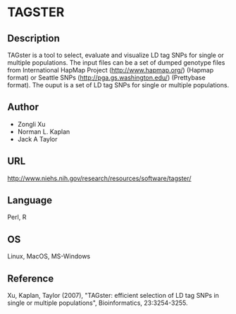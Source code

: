# TAGSTER

## Description
TAGster is a tool to select, evaluate and visualize LD tag SNPs for single or multiple populations. The input files can be a set of dumped genotype files from International HapMap Project (http://www.hapmap.org/) (Hapmap format) or Seattle SNPs (http://pga.gs.washington.edu/) (Prettybase format). The ouput is a set of LD tag SNPs for single or multiple populations.

## Author
* Zongli Xu
* Norman L. Kaplan
* Jack A Taylor

## URL
http://www.niehs.nih.gov/research/resources/software/tagster/

## Language
Perl, R

## OS
Linux, MacOS, MS-Windows

## Reference
Xu, Kaplan, Taylor (2007), "TAGster: efficient selection of LD tag SNPs in single or multiple populations", Bioinformatics, 23:3254-3255.